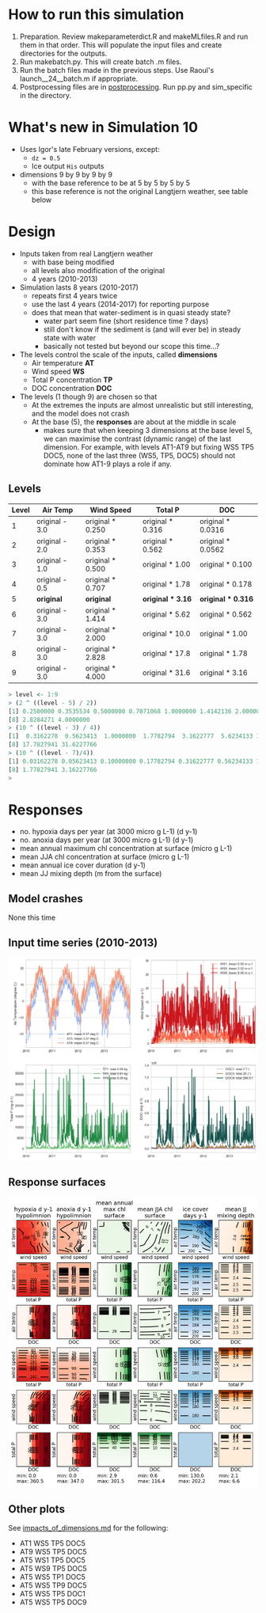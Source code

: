 # How to run this simulation

1. Preparation. Review makeparameterdict.R and makeMLfiles.R and run
   them in that order. This will populate the input files and create
   directories for the outputs. 
1. Run makebatch.py. This will create batch .m files.
1. Run the batch files made in the previous steps. Use Raoul's
   launch__24__batch.m if appropriate. 
1. Postprocessing files are in [postprocessing](postprocessing). Run
   pp.py and sim_specific in the directory. 

# What's new in Simulation 10

* Uses Igor's late February versions, except:
  * `dz = 0.5`
  * Ice output `His` outputs
* dimensions 9 by 9 by 9 by 9
  * with the base reference to be at 5 by 5 by 5 by 5
  * this base reference is not the original Langtjern weather, see
    table below

# Design

* Inputs taken from real Langtjern weather
  * with base being modified
  * all levels also modification of the original
  * 4 years (2010-2013)
* Simulation lasts 8 years (2010-2017)
  * repeats first 4 years twice
  * use the last 4 years (2014-2017) for reporting purpose
  * does that mean that water-sediment is in quasi steady state?
    * water part seem fine (short residence time ? days)
	* still don't know if the sediment is (and will ever be) in steady
      state with water
	* basically not tested but beyond our scope this time...?
* The levels control the scale of the inputs, called **dimensions**
  * Air temperature **AT**
  * Wind speed **WS**
  * Total P concentration **TP**
  * DOC concentration **DOC**
* The levels (1 though 9) are chosen so that
  * At the extremes the inputs are almost unrealistic but still
    interesting, and the model does not crash
  * At the base (5), the **responses** are about at the middle in
    scale
	  * makes sure that when keeping 3 dimensions at the base level 5,
        we can maximise the contrast (dynamic range) of the last
        dimension. For example, with levels AT1-AT9 but fixing WS5 TP5
        DOC5, none of the last three (WS5, TP5, DOC5) should not
        dominate how AT1-9 plays a role if any. 








## Levels

Level | Air Temp   | Wind Speed       | Total P             | DOC
--- | ------------ | ---------------- | ------------------- | -----------------
1 | original - 3.0 | original * 0.250 | original * 0.316    | original * 0.0316 
2 | original - 2.0 | original * 0.353 | original * 0.562    | original * 0.0562 
3 | original - 1.0 | original * 0.500 | original * 1.00     | original * 0.100 
4 | original - 0.5 | original * 0.707 | original * 1.78     | original * 0.178 
5 | **original**   | **original**     | **original * 3.16** | **original * 0.316** 
6 | original - 3.0 | original * 1.414 | original * 5.62     | original * 0.562 
7 | original - 3.0 | original * 2.000 | original * 10.0     | original * 1.00
8 | original - 3.0 | original * 2.828 | original * 17.8     | original * 1.78 
9 | original - 3.0 | original * 4.000 | original * 31.6     | original * 3.16 

```R
> level <- 1:9
> (2 ^ ((level - 5) / 2))
[1] 0.2500000 0.3535534 0.5000000 0.7071068 1.0000000 1.4142136 2.0000000
[8] 2.8284271 4.0000000
> (10 ^ ((level - 3) / 4))
[1]  0.3162278  0.5623413  1.0000000  1.7782794  3.1622777  5.6234133 10.0000000
[8] 17.7827941 31.6227766
> (10 ^ ((level - 7)/4))
[1] 0.03162278 0.05623413 0.10000000 0.17782794 0.31622777 0.56234133 1.00000000
[8] 1.77827941 3.16227766
>
```

# Responses

* no. hypoxia days per year (at 3000 micro g L-1) (d y-1)
* no. anoxia days per year (at 3000 micro g L-1) (d y-1)
* mean annual maximum chl concentration at surface (micro g L-1)
* mean JJA chl concentration at surface (micro g L-1)
* mean annual ice cover duration (d y-1)
* mean JJ mixing depth (m from the surface)

## Model crashes

None this time

## Input time series (2010-2013)

![](postprocessing/inputs/allinputs.png)

## Response surfaces 

![](postprocessing/RSver3.png)

## Other plots

See [impacts\_of\_dimensions.md](impacts_of_dimensions.md) for the following:
* AT1 WS5 TP5 DOC5 
* AT9 WS5 TP5 DOC5 
* AT5 WS1 TP5 DOC5 
* AT5 WS9 TP5 DOC5 
* AT5 WS5 TP1 DOC5 
* AT5 WS5 TP9 DOC5 
* AT5 WS5 TP5 DOC1 
* AT5 WS5 TP5 DOC9 


